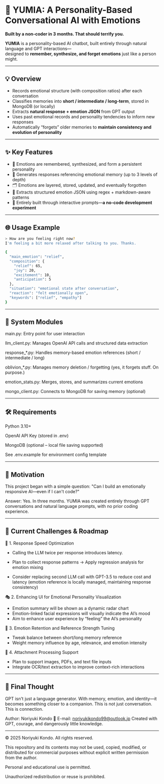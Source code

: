 # 🧠 YUMIA: A Personality-Based Conversational AI with Emotions  
**Built by a non-coder in 3 months. That should terrify you.**

**YUMIA** is a personality-based AI chatbot, built entirely through natural language and GPT interactions—  
designed to **remember, synthesize, and forget emotions** just like a person might.

---

## 💡 Overview

- Records emotional structure (with composition ratios) after each conversation  
- Classifies memories into **short / intermediate / long-term**, stored in MongoDB (or locally)  
- Extracts **natural response + emotion JSON** from GPT output  
- Uses past emotional records and personality tendencies to inform new responses  
- Automatically “forgets” older memories to **maintain consistency and evolution of personality**

---

## ✨ Key Features

- 🧠 Emotions are remembered, synthesized, and form a persistent personality  
- 🔁 Generates responses referencing emotional memory (up to 3 levels of depth)  
- 🗂️ Emotions are layered, stored, updated, and eventually forgotten  
- 🔎 Extracts structured emotion JSON using regex + markdown-aware patterns  
- 🧪 Entirely built through interactive prompts—**a no-code development experiment**

---

## 🌐 Usage Example

```bash
> How are you feeling right now?
I'm feeling a bit more relaxed after talking to you. Thanks.
```
```bash
{
  "main_emotion": "relief",
  "composition": {
    "relief": 65,
    "joy": 20,
    "excitement": 10,
    "anticipation": 5
  },
  "situation": "emotional state after conversation",
  "reaction": "felt emotionally open",
  "keywords": ["relief", "empathy"]
}
```
---

## 🧬 System Modules
main.py: Entry point for user interaction

llm_client.py: Manages OpenAI API calls and structured data extraction

response_*.py: Handles memory-based emotion references (short / intermediate / long)

oblivion_*.py: Manages memory deletion / forgetting (yes, it forgets stuff. On purpose.)

emotion_stats.py: Merges, stores, and summarizes current emotions

mongo_client.py: Connects to MongoDB for saving memory (optional)

---

## 🛠️ Requirements
Python 3.10+

OpenAI API Key (stored in .env)

MongoDB (optional – local file saving supported)

See .env.example for environment config template

---

## 📖 Motivation
This project began with a simple question:
"Can I build an emotionally responsive AI—even if I can't code?"

Answer: Yes. In three months.
YUMIA was created entirely through GPT conversations and natural language prompts,
with no prior coding experience.

---

## 🚧 Current Challenges & Roadmap
🐢 1. Response Speed Optimization
- Calling the LLM twice per response introduces latency.

- Plan to collect response patterns → Apply regression analysis for emotion mixing
- Consider replacing second LLM call with GPT-3.5 to reduce cost and latency
(emotion reference is locally managed, maintaining response consistency)

🎭 2. Enhancing UI for Emotional Personality Visualization
- Emotion summary will be shown as a dynamic radar chart
- Emotion-linked facial expressions will visually indicate the AI’s mood
- Aim to enhance user experience by “feeling” the AI’s personality

🧠 3. Emotion Retention and Reference Strength Tuning
- Tweak balance between short/long memory reference
- Weight memory influence by age, relevance, and emotion intensity

📎 4. Attachment Processing Support
- Plan to support images, PDFs, and text file inputs
- Integrate OCR/text extraction to improve context-rich interactions

---

## 🎯 Final Thought
GPT isn't just a language generator.
With memory, emotion, and identity—it becomes something closer to a companion.
This is not just conversation. This is connection.

Author: Noriyuki Kondo
📧 E-mail: noriyukikondo99@outlook.jp
Created with GPT, courage, and dangerously little knowledge.

---

© 2025 Noriyuki Kondo. All rights reserved.

This repository and its contents may not be used, copied, modified, or distributed for commercial purposes without explicit written permission from the author.

Personal and educational use is permitted.

Unauthorized redistribution or reuse is prohibited.

